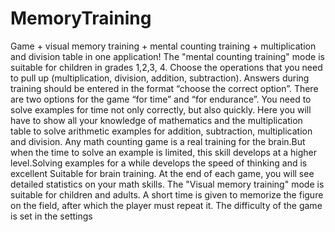 # MemoryTraining
Game + visual memory training + mental counting training + multiplication and division table in one application!
The "mental counting training" mode is suitable for children in grades 1,2,3, 4. Choose the operations that you
need to pull up (multiplication, division, addition, subtraction). Answers during training should be entered in the
format “choose the correct option”. There are two options for the game “for time” and “for endurance”. You need to solve
examples for time not only correctly, but also quickly. Here you will have to show all your knowledge of mathematics 
and the multiplication table to solve arithmetic examples for addition, subtraction, multiplication and division.
Any math counting game is a real training for the brain.But when the time to solve an example is limited, this skill
develops at a higher level.Solving examples for a while develops the speed of thinking and is excellent Suitable for
brain training. At the end of each game, you will see detailed statistics on your math skills.
The "Visual memory training" mode is suitable for children and adults. A short time is given to memorize
the figure on the field, after which the player must repeat it.
The difficulty of the game is set in the settings

